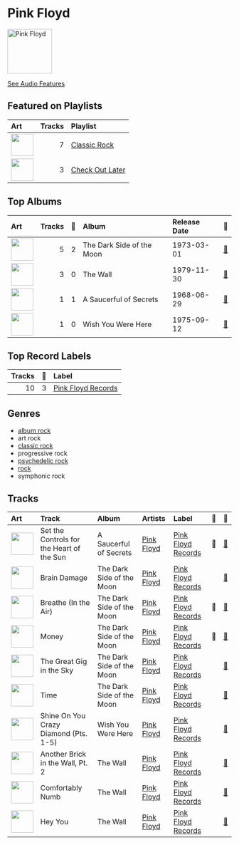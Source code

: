 
# Pink Floyd


<img src="https://i.scdn.co/image/e69f71e2be4b67b82af90fb8e9d805715e0684fa" alt="Pink Floyd" width="100" />

[See Audio Features](audio_features.md)

## Featured on Playlists
| Art | Tracks | Playlist |
|:---|---:|:---|
| <img src="https://mosaic.scdn.co/640/ab67616d0000b2730b51f8d91f3a21e8426361aeab67616d0000b27384243a01af3c77b56fe01ab1ab67616d0000b2738cffbbb7fe8645a486a85ea9ab67616d0000b273bbf0146981704a073405b6c2" alt="" width="50" /> | 7 | [Classic Rock](../../playlists/classic_rock/overview.md) |
| <img src="https://mosaic.scdn.co/640/ab67616d0000b2735d48e2f56d691f9a4e4b0bdfab67616d0000b27385b05f4bb3c88cf252f96b68ab67616d0000b273885d9d53e458006a99de2642ab67616d0000b273aa7ac662f49e6ac185cba6be" alt="" width="50" /> | 3 | [Check Out Later](../../playlists/check_out_later/overview.md) |
## Top Albums

| Art | Tracks | 💚 | Album | Release Date | 🔗 |
|:---|---:|---:|:---|:---|:---|
| <img src="https://i.scdn.co/image/ab67616d0000b273ea7caaff71dea1051d49b2fe" alt="" width="50" /> | 5 | 2 | The Dark Side of the Moon | 1973-03-01 | [🔗](https://open.spotify.com/album/4LH4d3cOWNNsVw41Gqt2kv) |
| <img src="https://i.scdn.co/image/ab67616d0000b2735d48e2f56d691f9a4e4b0bdf" alt="" width="50" /> | 3 | 0 | The Wall | 1979-11-30 | [🔗](https://open.spotify.com/album/5Dbax7G8SWrP9xyzkOvy2F) |
| <img src="https://i.scdn.co/image/ab67616d0000b2734b4fcfed39d199fe50b20b7f" alt="" width="50" /> | 1 | 1 | A Saucerful of Secrets | 1968-06-29 | [🔗](https://open.spotify.com/album/2vnJKtGjZXRUg0mYPZ3HGH) |
| <img src="https://i.scdn.co/image/ab67616d0000b2731a84d71391df7469c5ab8539" alt="" width="50" /> | 1 | 0 | Wish You Were Here | 1975-09-12 | [🔗](https://open.spotify.com/album/0bCAjiUamIFqKJsekOYuRw) |

## Top Record Labels

| Tracks | 💚 | Label |
|---:|---:|:---|
| 10 | 3 | [Pink Floyd Records](../../labels/pink_floyd_records/overview.md) |

## Genres

- [album rock](../../genres/album_rock)
- art rock
- [classic rock](../../genres/classic_rock)
- progressive rock
- [psychedelic rock](../../genres/psychedelic_rock)
- [rock](../../genres/rock)
- symphonic rock

## Tracks

| Art | Track | Album | Artists | Label | 💚 | 🔗 |
|:---|:---|:---|:---|:---|:---|:---|
| <img src="https://i.scdn.co/image/ab67616d0000b2734b4fcfed39d199fe50b20b7f" alt="" width="50" /> | Set the Controls for the Heart of the Sun | A Saucerful of Secrets | [Pink Floyd](overview.md) | [Pink Floyd Records](../../labels/pink_floyd_records) | 💚 | [🔗](https://open.spotify.com/track/6p9UFDNfGrzS5Byd2r9KPk) |
| <img src="https://i.scdn.co/image/ab67616d0000b273ea7caaff71dea1051d49b2fe" alt="" width="50" /> | Brain Damage | The Dark Side of the Moon | [Pink Floyd](overview.md) | [Pink Floyd Records](../../labels/pink_floyd_records) | | [🔗](https://open.spotify.com/track/05uGBKRCuePsf43Hfm0JwX) |
| <img src="https://i.scdn.co/image/ab67616d0000b273ea7caaff71dea1051d49b2fe" alt="" width="50" /> | Breathe (In the Air) | The Dark Side of the Moon | [Pink Floyd](overview.md) | [Pink Floyd Records](../../labels/pink_floyd_records) | 💚 | [🔗](https://open.spotify.com/track/2ctvdKmETyOzPb2GiJJT53) |
| <img src="https://i.scdn.co/image/ab67616d0000b273ea7caaff71dea1051d49b2fe" alt="" width="50" /> | Money | The Dark Side of the Moon | [Pink Floyd](overview.md) | [Pink Floyd Records](../../labels/pink_floyd_records) | 💚 | [🔗](https://open.spotify.com/track/0vFOzaXqZHahrZp6enQwQb) |
| <img src="https://i.scdn.co/image/ab67616d0000b273ea7caaff71dea1051d49b2fe" alt="" width="50" /> | The Great Gig in the Sky | The Dark Side of the Moon | [Pink Floyd](overview.md) | [Pink Floyd Records](../../labels/pink_floyd_records) | | [🔗](https://open.spotify.com/track/2TjdnqlpwOjhijHCwHCP2d) |
| <img src="https://i.scdn.co/image/ab67616d0000b273ea7caaff71dea1051d49b2fe" alt="" width="50" /> | Time | The Dark Side of the Moon | [Pink Floyd](overview.md) | [Pink Floyd Records](../../labels/pink_floyd_records) | | [🔗](https://open.spotify.com/track/3TO7bbrUKrOSPGRTB5MeCz) |
| <img src="https://i.scdn.co/image/ab67616d0000b2731a84d71391df7469c5ab8539" alt="" width="50" /> | Shine On You Crazy Diamond (Pts. 1-5) | Wish You Were Here | [Pink Floyd](overview.md) | [Pink Floyd Records](../../labels/pink_floyd_records) | | [🔗](https://open.spotify.com/track/6pnwfWyaWjQiHCKTiZLItr) |
| <img src="https://i.scdn.co/image/ab67616d0000b2735d48e2f56d691f9a4e4b0bdf" alt="" width="50" /> | Another Brick in the Wall, Pt. 2 | The Wall | [Pink Floyd](overview.md) | [Pink Floyd Records](../../labels/pink_floyd_records) | | [🔗](https://open.spotify.com/track/4gMgiXfqyzZLMhsksGmbQV) |
| <img src="https://i.scdn.co/image/ab67616d0000b2735d48e2f56d691f9a4e4b0bdf" alt="" width="50" /> | Comfortably Numb | The Wall | [Pink Floyd](overview.md) | [Pink Floyd Records](../../labels/pink_floyd_records) | | [🔗](https://open.spotify.com/track/5HNCy40Ni5BZJFw1TKzRsC) |
| <img src="https://i.scdn.co/image/ab67616d0000b2735d48e2f56d691f9a4e4b0bdf" alt="" width="50" /> | Hey You | The Wall | [Pink Floyd](overview.md) | [Pink Floyd Records](../../labels/pink_floyd_records) | | [🔗](https://open.spotify.com/track/7F02x6EKYIQV3VcTaTm7oN) |